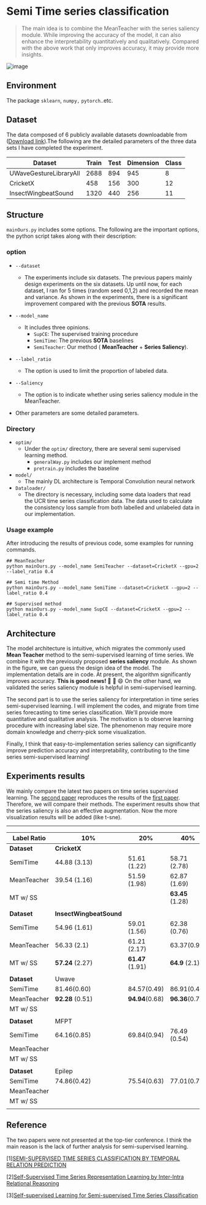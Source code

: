 # Semi Time series classification
> The main idea is to combine the MeanTeacher with the series saliency module. While improving the accuracy of the model, it can also enhance the interpretability quantitatively and qualitatively. Compared with the above work that only improves accuracy, it may provide more insights.


![image](http://i2.tiimg.com/695850/76c3f37c8527973c.png)

## Environment
The package ```sklearn```, ```numpy,``` ```pytorch```..etc.

## Dataset
The data composed of 6 publicly available datasets downloadable from ([Download link](https://cloud.tsinghua.edu.cn/d/b5e6a34ec6f74eb2a3bc/)).The following are the detailed parameters of the three data sets I have completed the experiment.

| Dataset                | Train | Test | Dimension | Class |
| ---------------------- | ----- | ---- | --------- | ----- |
| UWaveGestureLibraryAll | 2688  | 894  | 945       | 8     |
| CricketX               | 458   | 156  | 300       | 12    |
| InsectWingbeatSound    | 1320  | 440  | 256       | 11    |


## Structure
 ```mainOurs.py``` includes some options. The following are the important options, the python script takes along with their description:
### option
* `--dataset`
    * The experiments include six datasets. The previous papers mainly design experiments on the six datasets. Up until now, for each dataset, I ran for 5 times (random seed 0,1,2) and recorded the mean and variance. As shown in the experiments, there is a significant improvement compared with the previous  **SOTA**  results.

* `--model_name`
    * It includes three opinions.
        * `SupCE`: The supervised training procedure
        * `SemiTime`: The previous  **SOTA**  baselines
        * `SemiTeacher`: Our method ( **MeanTeacher**  +  **Series Saliency**).

* `--label_ratio`
    * The option is used to limit the proportion of labeled data.
* `--Saliency`
    * The option is to indicate whether using series saliency module in the MeanTeacher.
* Other parameters are some detailed parameters.

### Directory

* `optim/` 
    * Under the `optim/` directory, there are several semi supervised learning method.
        * `generalWay.py` includes our implement method
        * `pretrain.py` includes the baseline
* `model/` 
    * The mainly DL architecture is Temporal Convolution neural network
* `Dataloader/`
    * The directory is necessary, including some data loaders that read the UCR time series classification data. The data used to calculate the consistency loss sample from both labelled and unlabeled data in our implementation.

### Usage example
After introducing the results of previous code, some examples for running commands.

```
## MeanTeacher
python mainOurs.py --model_name SemiTeacher --dataset=CricketX --gpu=2 --label_ratio 0.4
```
```
## Semi time Method
python mainOurs.py --model_name SemiTime --dataset=CricketX --gpu=2 --label_ratio 0.4
```
```
## Supervised method
python mainOurs.py --model_name SupCE --dataset=CricketX --gpu=2 --label_ratio 0.4
```

## Architecture

The model architecture is intuitive, which migrates the commonly used **Mean Teacher** method to the semi-supervised learning of time series. We combine it with the previously proposed **series saliency** module. As shown in the figure, we can guess the design idea of the model. The implementation details are in code. At present, the algorithm significantly improves accuracy. **This is good news!** 🎉 🎉 😄 On the other hand, we validated the series saliency module is helpful in semi-supervised learning.

The second part is to use the series saliency for interpretation in time series semi-supervised learning. I will implement the codes, and migrate from time series forecasting to time series classification. We'll provide more quantitative and qualitative analysis. The motivation is to observe learning procedure with increasing label size. The phenomenon may require more domain knowledge and cherry-pick some visualization.

Finally, I think that easy-to-implementation series saliency can significantly improve prediction accuracy and interpretability, contributing to the time series semi-supervised learning!

## Experiments results

We mainly compare the latest two papers on time series supervised learning. The [second paper](https://haoyfan.github.io/papers/SemiTime_ICASSP2021.pdf) reproduces the results of the [first paper](https://link.springer.com/chapter/10.1007/978-3-030-47426-3_39). Therefore, we will compare their methods. The experiment results show that the series saliency is also an effective augmentation. Now the more visualization results will be added (like t-sne).

---

| Label Ratio       | 10%                           | 20%                    | 40%                    | 100%                  |
| ----------------- | ----------------------------- | ---------------------- | ---------------------- | --------------------- |
| **Dataset** | **CricketX**            |                        |                        |                       |
| SemiTime          | 44.88 (3.13)                  | 51.61 (1.22)           | 58.71 (2.78)           | 65.66 (1.58)          |
| MeanTeacher       | 39.54 (1.16)                  | 51.59 (1.98)           | 62.87 (1.69)           |                       |
| MT w/ SS          |                               |                        | **63.45** (1.28) |                       |
|                   |                               |                        |                        |                       |
| **Dataset** | **InsectWingbeatSound** |                        |                        |                       |
| SemiTime          | 54.96  (1.61)                 | 59.01 (1.56)           | 62.38 (0.76)           | 66.57 (0.67)          |
| MeanTeacher       | 56.33 (2.1)                   | 61.21 (2.17)           | 63.37(0.92)            | 67.53(1.98)           |
| MT w/ SS          | **57.24** (2.27)        | **61.47** (1.91) | **64.9** (2.1)   | **68.99**(1.98) |
|                   |                               |                        |                        |                       |
| **Dataset** | Uwave                         |                        |                        |                       |
| SemiTime          | 81.46(0.60)                   | 84.57(0.49)            | 86.91(0.47)            | 90.29(0.32)           |
| MeanTeacher       | **92.28** (0.51)        | **94.94**(0.68)  | **96.36**(0.7)   |                       |
| MT w/ SS          |                               |                        |                        |                       |
|                   |                               |                        |                        |                       |
| **Dataset** | MFPT                          |                        |                        |                       |
| SemiTime          | 64.16(0.85)                   | 69.84(0.94)            | 76.49 (0.54)           | 84.33(0.50)           |
| MeanTeacher       |                               |                        |                        |                       |
| MT w/ SS          |                               |                        |                        |                       |
|                   |                               |                        |                        |                       |
| **Dataset** | Epilep                        |                        |                        |                       |
| SemiTime          | 74.86(0.42)                   | 75.54(0.63)            | 77.01(0.79)            | 79.26(1.20)           |
| MeanTeacher       |                               |                        |                        |                       |
| MT w/ SS          |                               |                        |                        |                       |
|                   |                               |                        |                        |                       |




## Reference
The two papers were not presented at the top-tier conference. I think the main reason is the lack of further analysis for semi-supervised learning.

[1][SEMI-SUPERVISED TIME SERIES CLASSIFICATION BY TEMPORAL RELATION PREDICTION](https://haoyfan.github.io/papers/SemiTime_ICASSP2021.pdf)

[2][Self-Supervised Time Series Representation Learning by Inter-Intra Relational Reasoning](https://openreview.net/pdf?id=qFQTP00Q0kp)

[3][Self-supervised Learning for Semi-supervised Time Series Classification](https://link.springer.com/chapter/10.1007/978-3-030-47426-3_39)



